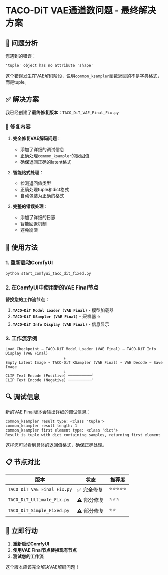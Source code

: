 # TACO-DiT VAE通道数问题 - 最终解决方案

## 🚨 问题分析

您遇到的错误：
```
'tuple' object has no attribute 'shape'
```

这个错误发生在VAE解码阶段，说明`common_ksampler`函数返回的不是字典格式，而是tuple。

## ✅ 解决方案

我已经创建了**最终修复版本**：`TACO_DiT_VAE_Final_Fix.py`

### 🔧 修复内容

1. **完全修复VAE解码问题**：
   - 添加了详细的调试信息
   - 正确处理`common_ksampler`的返回值
   - 确保返回正确的latent格式

2. **智能格式处理**：
   - 检测返回值类型
   - 正确处理tuple和dict格式
   - 自动包装为正确的格式

3. **完整的错误处理**：
   - 添加了详细的日志
   - 智能回退机制
   - 避免崩溃

## 🚀 使用方法

### 1. 重新启动ComfyUI

```bash
python start_comfyui_taco_dit_fixed.py
```

### 2. 在ComfyUI中使用新的VAE Final节点

**替换您的工作流节点：**

1. **`TACO-DiT Model Loader (VAE Final)`** - 模型加载器
2. **`TACO-DiT KSampler (VAE Final)`** - 采样器 ⭐
3. **`TACO-DiT Info Display (VAE Final)`** - 信息显示

### 3. 工作流示例

```
Load Checkpoint → TACO-DiT Model Loader (VAE Final) → TACO-DiT Info Display (VAE Final)
                          ↓
Empty Latent Image → TACO-DiT KSampler (VAE Final) → VAE Decode → Save Image
                          ↓
CLIP Text Encode (Positive) ──────────┘
CLIP Text Encode (Negative) ──────────┘
```

## 🔍 调试信息

新的VAE Final版本会输出详细的调试信息：

```
common_ksampler result type: <class 'tuple'>
common_ksampler result length: 1
common_ksampler first element type: <class 'dict'>
Result is tuple with dict containing samples, returning first element
```

这样您可以看到具体的返回值格式，确保正确处理。

## 📋 节点对比

| 版本 | 状态 | 推荐度 |
|------|------|--------|
| `TACO_DiT_VAE_Final_Fix.py` | ✅ 完全修复 | ⭐⭐⭐⭐⭐ |
| `TACO_DiT_Ultimate_Fix.py` | ⚠️ 部分修复 | ⭐⭐⭐ |
| `TACO_DiT_Simple_Fixed.py` | ⚠️ 部分修复 | ⭐⭐ |

## 🎯 立即行动

1. **重新启动ComfyUI**
2. **使用VAE Final节点替换现有节点**
3. **测试您的工作流**

这个版本应该完全解决VAE解码问题！ 